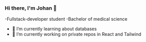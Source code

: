 ### Hi there, I'm Johan 👋
-Fullstack-developer student
-Bachelor of medical science
- 🌱 I’m currently learning about databases
- 🔭 I’m currently working on private repos in React and Tailwind
